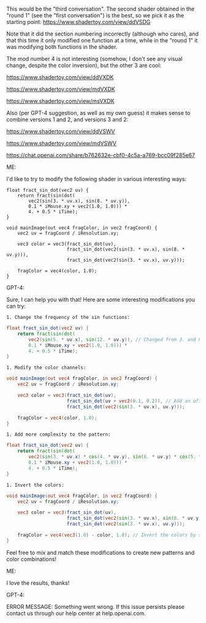 This would be the "third conversation". The second shader obtained in the "round 1" (see the "first conversation") is the best,
so we pick it as the starting point: https://www.shadertoy.com/view/ddVSDG

Note that it did the section numbering incorrectly (although who cares), and that this time it only modified
one function at a time, while in the "round 1" it was modifying both functions in the shader.

The mod number 4 is not interesting (somehow, I don't see any visual change, despite the color inversion),
but the other 3 are cool:

https://www.shadertoy.com/view/ddVXDK

https://www.shadertoy.com/view/mdVXDK

https://www.shadertoy.com/view/msVXDK

Also (per GPT-4 suggestion, as well as my own guess) it makes sense to combine versions 1 and 2, and versions 3 and 2:

https://www.shadertoy.com/view/ddVSWV

https://www.shadertoy.com/view/mdVSWV

https://chat.openai.com/share/b762632e-cbf0-4c5a-a769-bcc09f285e67

ME:

I'd like to try to modify the following shader in various interesting ways:

```
float fract_sin_dot(vec2 uv) {
    return fract(sin(dot(
        vec2(sin(3. * uv.x), sin(8. * uv.y)),
        0.1 * iMouse.xy + vec2(1.0, 1.0))) *
        4. + 0.5 * iTime);
}

void mainImage(out vec4 fragColor, in vec2 fragCoord) {
    vec2 uv = fragCoord / iResolution.xy;

    vec3 color = vec3(fract_sin_dot(uv),
                      fract_sin_dot(vec2(sin(3. * uv.x), sin(8. * uv.y))),
                      fract_sin_dot(vec2(sin(3. * uv.x), uv.y)));

    fragColor = vec4(color, 1.0);
}
```

GPT-4:

Sure, I can help you with that! Here are some interesting modifications you can try:

    1. Change the frequency of the sin functions:
    
```glsl
float fract_sin_dot(vec2 uv) {
    return fract(sin(dot(
        vec2(sin(5. * uv.x), sin(12. * uv.y)), // Changed from 3. and 8. to 5. and 12.
        0.1 * iMouse.xy + vec2(1.0, 1.0))) *
        4. + 0.5 * iTime);
}
```

    1. Modify the color channels:
    
```glsl
void mainImage(out vec4 fragColor, in vec2 fragCoord) {
    vec2 uv = fragCoord / iResolution.xy;

    vec3 color = vec3(fract_sin_dot(uv),
                      fract_sin_dot(uv + vec2(0.1, 0.2)), // Add an offset to the UV coordinates
                      fract_sin_dot(vec2(sin(3. * uv.x), uv.y)));

    fragColor = vec4(color, 1.0);
}
```

    1. Add more complexity to the pattern:

```glsl
float fract_sin_dot(vec2 uv) {
    return fract(sin(dot(
        vec2(sin(3. * uv.x) * cos(4. * uv.y), sin(8. * uv.y) * cos(5. * uv.x)), // Multiply sin and cos functions
        0.1 * iMouse.xy + vec2(1.0, 1.0))) *
        4. + 0.5 * iTime);
}
```

    1. Invert the colors:

```glsl
void mainImage(out vec4 fragColor, in vec2 fragCoord) {
    vec2 uv = fragCoord / iResolution.xy;

    vec3 color = vec3(fract_sin_dot(uv),
                      fract_sin_dot(vec2(sin(3. * uv.x), sin(8. * uv.y))),
                      fract_sin_dot(vec2(sin(3. * uv.x), uv.y)));

    fragColor = vec4(vec3(1.0) - color, 1.0); // Invert the colors by subtracting them from 1.0
}
```

Feel free to mix and match these modifications to create new patterns and color combinations!

ME:

I love the results, thanks!

GPT-4: 

ERROR MESSAGE: Something went wrong. If this issue persists please contact us through our help center at help.openai.com.
